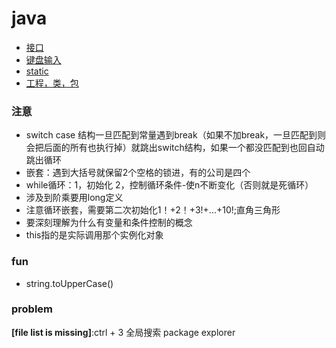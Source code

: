 # java
- [接口](https://github.com/ScottXiong/java/blob/master/files/interface.md)
- [键盘输入](https://github.com/ScottXiong/java/blob/master/files/tap.md)
- [static](https://github.com/ScottXiong/java/blob/master/files/static.md)
- [工程，类，包](https://github.com/ScottXiong/java/blob/master/files/project.md)
### 注意
- switch case 结构一旦匹配到常量遇到break（如果不加break，一旦匹配到则会把后面的所有也执行掉）就跳出switch结构，如果一个都没匹配到也回自动跳出循环
- 嵌套：遇到大括号就保留2个空格的锁进，有的公司是四个
- while循环：1，初始化 2，控制循环条件-使n不断变化（否则就是死循环）
- 涉及到阶乘要用long定义
- 注意循环嵌套，需要第二次初始化1！+2！+3!+...+10!;直角三角形
- 要深刻理解为什么有变量和条件控制的概念
- this指的是实际调用那个实例化对象

### fun
- string.toUpperCase()
### problem
**[file list is missing]**:ctrl + 3 全局搜索 package explorer
